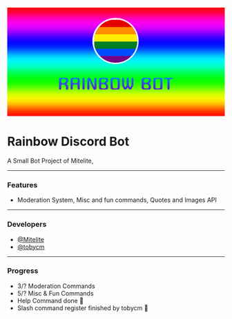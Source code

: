 
![This is a image](../assets/BannerRainbowBot.png)
# Rainbow Discord Bot
A Small Bot Project of Mitelite,
***
### Features
- Moderation System, Misc and fun commands, Quotes and Images API

***
### Developers
- [@Mitelite](https://github.com/Mitelite)
- [@tobycm](https://github.com/tobycm)
***
### Progress
- 3/? Moderation Commands
- 5/? Misc & Fun Commands
- Help Command done 🎉
- Slash command register finished by tobycm 🎉


